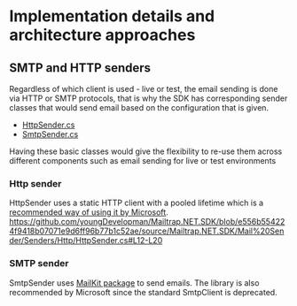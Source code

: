 # Implementation details and architecture approaches
## SMTP and HTTP senders
Regardless of which client is used - live or test, the email sending is done via HTTP or SMTP protocols, that is why the SDK has corresponding sender classes that would send email based on the configuration that is given.

- [HttpSender.cs](https://github.com/youngDevelopman/Mailtrap.NET.SDK/blob/master/source/Mailtrap.NET.SDK/Mail%20Sender/Senders/Http/HttpSender.cs)
- [SmtpSender.cs](https://github.com/youngDevelopman/Mailtrap.NET.SDK/tree/master/source/Mailtrap.NET.SDK/Mail%20Sender/Senders/Smtp/SmtpSender.cs)

Having these basic classes would give the flexibility to re-use them across different components such as email sending for live or test environments

### Http sender
HttpSender uses a static HTTP client with a pooled lifetime which is a [recommended way of using it by Microsoft](https://learn.microsoft.com/en-us/dotnet/fundamentals/networking/http/httpclient-guidelines#recommended-use).
https://github.com/youngDevelopman/Mailtrap.NET.SDK/blob/e556b554224f9418b07071e9d6ff96b77b1c52ae/source/Mailtrap.NET.SDK/Mail%20Sender/Senders/Http/HttpSender.cs#L12-L20

### SMTP sender
SmtpSender uses [MailKit package](https://github.com/jstedfast/MailKit) to send emails. The library is also recommended by Microsoft since the standard SmtpClient is deprecated.
